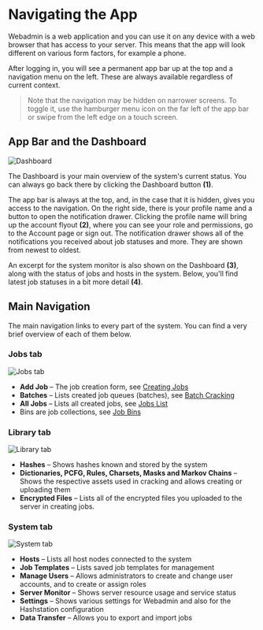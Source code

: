 Navigating the App
==================

Webadmin is a web application and you can use it on any device with a web browser that has access to your server. This means that the app will look different on various form factors, for example a phone.

After logging in, you will see a permanent app bar up at the top and a navigation menu on the left. These are always available regardless of current context.

> Note that the navigation may be hidden on narrower screens. To toggle it, use the hamburger menu icon on the far left of the app bar or swipe from the left edge on a touch screen.


App Bar and the Dashboard
-------------------------

![Dashboard](../_media/img/overview/dashboard.png)

The Dashboard is your main overview of the system's current status. You can always go back there by clicking the Dashboard button __(1)__.

The app bar is always at the top, and, in the case that it is hidden, gives you access to the navigation. On the right side, there is your profile name and a button to open the notification drawer. Clicking the profile name will bring up the account flyout __(2)__, where you can see your role and permissions, go to the Account page or sign out. The notification drawer shows all of the notifications you received about job statuses and more. They are shown from newest to oldest.

An excerpt for the system monitor is also shown on the Dashboard __(3)__, along with the status of jobs and hosts in the system. Below, you'll find latest job statuses in a bit more detail __(4)__.


Main Navigation
---------------

The main navigation links to every part of the system. You can find a very brief overview of each of them below.

### Jobs tab

![Jobs tab](../_media/img/nav/jobs.png)
  - __Add Job__ – The job creation form, see [Creating Jobs](/jobs/creating/overview.md)
  - __Batches__ – Lists created job queues (batches), see [Batch Cracking](/jobs/managing/batches.md)
  - __All Jobs__ – Lists all created jobs, see [Jobs List](/jobs/managing/list.md)
  - Bins are job collections, see [Job Bins](/jobs/managing/bins.md)

### Library tab

![Library tab](../_media/img/nav/library.png)
  - __Hashes__ – Shows hashes known and stored by the system
  - __Dictionaries, PCFG, Rules, Charsets, Masks and Markov Chains__ – Shows the respective assets used in cracking and allows creating or uploading them
  - __Encrypted Files__ – Lists all of the encrypted files you uploaded to the server in creating jobs.

### System tab

![System tab](../_media/img/nav/system.png)
  - __Hosts__ – Lists all host nodes connected to the system
  - __Job Templates__ – Lists saved job templates for management
  - __Manage Users__ – Allows administrators to create and change user accounts, and to create or assign roles
  - __Server Monitor__ – Shows server resource usage and service status
  - __Settings__ – Shows various settings for Webadmin and also for the Hashstation configuration
  - __Data Transfer__ – Allows you to export and import jobs
